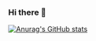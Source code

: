 ### Hi there 👋


[![Anurag's GitHub stats](https://github-readme-stats.vercel.app/api?username=mirasatansoul&theme=midnight-purple&show_icons=true)](https://github.com/anuraghazra/github-readme-stats)



